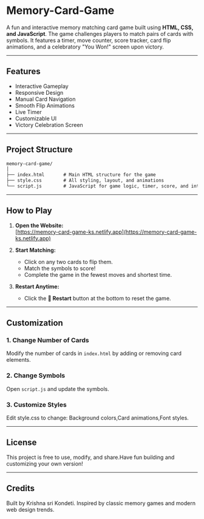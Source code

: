 # Memory-Card-Game

A fun and interactive memory matching card game built using **HTML, CSS, and JavaScript**. The game challenges players to match pairs of cards with symbols. It features a timer, move counter, score tracker, card flip animations, and a celebratory "You Won!" screen upon victory.

---

##  Features

-  Interactive Gameplay  
-  Responsive Design  
-  Manual Card Navigation  
-  Smooth Flip Animations  
-  Live Timer  
-  Customizable UI  
-  Victory Celebration Screen  

---
## Project Structure
```markdown
memory-card-game/
│
├── index.html       # Main HTML structure for the game
├── style.css        # All styling, layout, and animations
└── script.js        # JavaScript for game logic, timer, score, and interactivity
```

---

##  How to Play

1. **Open the Website:**  
   [https://memory-card-game-ks.netlify.app](https://memory-card-game-ks.netlify.app)

2. **Start Matching:**  
   - Click on any two cards to flip them.  
   - Match the symbols to score!  
   - Complete the game in the fewest moves and shortest time.

3. **Restart Anytime:**  
   - Click the **🔁 Restart** button at the bottom to reset the game.

---

##  Customization

### 1. Change Number of Cards  
Modify the number of cards in `index.html` by adding or removing card elements.

### 2. Change Symbols  
Open `script.js` and update the symbols. 

### 3. Customize Styles
Edit style.css to change: Background colors,Card animations,Font styles.

---

## License
This project is free to use, modify, and share.Have fun building and customizing your own version!

---

## Credits
Built by Krishna sri Kondeti.
Inspired by classic memory games and modern web design trends.
